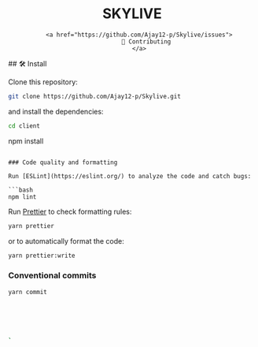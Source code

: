 <p align="center">
    <h1 align="center">
      <picture>
        <source media="(prefers-color-scheme: dark)" srcset="https://github.com/semaphore-protocol/website/blob/main/static/img/semaphore-icon-dark.svg">
        <source media="(prefers-color-scheme: light)" srcset="https://github.com/semaphore-protocol/website/blob/main/static/img/semaphore-icon.svg">
      </picture>
      SKYLIVE
    </h1>
</p>
<div align="center">
    
        <a href="https://github.com/Ajay12-p/Skylive/issues">
            👥 Contributing
        </a>
        
  
      
    
</div>
## 🛠 Install

Clone this repository:

```bash
git clone https://github.com/Ajay12-p/Skylive.git
```

and install the dependencies:

```bash
cd client
```
npm install
```

### Code quality and formatting

Run [ESLint](https://eslint.org/) to analyze the code and catch bugs:

```bash
npm lint
```

Run [Prettier](https://prettier.io/) to check formatting rules:

```bash
yarn prettier
```

or to automatically format the code:

```bash
yarn prettier:write
```

### Conventional commits

```bash
yarn commit






`

